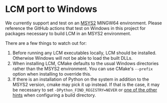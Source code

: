 # LCM port to Windows

We currently support and test on an [MSYS2](https://www.msys2.org/) MINGW64 environment. Please
reference the GitHub actions that test on Windows in this project for packages necessary to build
LCM in an MSYS2 environment.

There are a few things to watch out for:

1. Before running any LCM executables locally, LCM should be installed. Otherwise Windows will not
   be able to load the built DLLs.
2. When installing LCM, CMake defaults to the usual Windows directories rather than the MSYS2
   environment. You can use CMake's `--prefix` option when installing to override this.
3. If there is an installation of Python on the system in addition to the MSYS2 version, cmake may
   pick it up instead. If that is the case, it may be necessary to set
   `-DPython_FIND_REGISTRY=NEVER` or [one of the other
   hints](https://cmake.org/cmake/help/latest/module/FindPython.html#hints) when configuring a build
   directory.
